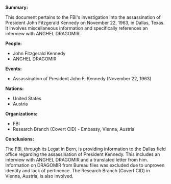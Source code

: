 **Summary:**

This document pertains to the FBI's investigation into the assassination of President John Fitzgerald Kennedy on November 22, 1963, in Dallas, Texas. It involves miscellaneous information and specifically references an interview with ANGHEL DRAGOMIR.

**People:**

*   John Fitzgerald Kennedy
*   ANGHEL DRAGOMIR

**Events:**

*   Assassination of President John F. Kennedy (November 22, 1963)

**Nations:**

*   United States
*   Austria

**Organizations:**

*   FBI
*   Research Branch (Covert CID) - Embassy, Vienna, Austria

**Conclusions:**

The FBI, through its Legat in Bern, is providing information to the Dallas field office regarding the assassination of President Kennedy. This includes an interview with ANGHEL DRAGOMIR and a translated letter from him. Information on DRAGOMIR from Bureau files was excluded due to unproven identity and lack of pertinence. The Research Branch (Covert CID) in Vienna, Austria, is also involved.
